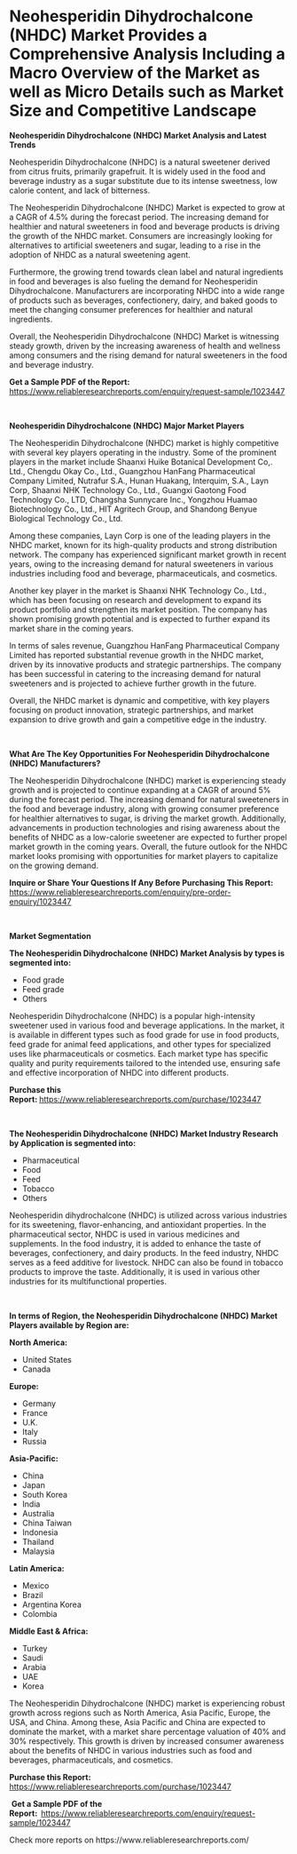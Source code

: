 <p><h1>Neohesperidin Dihydrochalcone (NHDC) Market Provides a Comprehensive Analysis Including a Macro Overview of the Market as well as Micro Details such as Market Size and Competitive Landscape</h1></p><p><strong>Neohesperidin Dihydrochalcone (NHDC) Market Analysis and Latest Trends</strong></p>
<p><p>Neohesperidin Dihydrochalcone (NHDC) is a natural sweetener derived from citrus fruits, primarily grapefruit. It is widely used in the food and beverage industry as a sugar substitute due to its intense sweetness, low calorie content, and lack of bitterness. </p><p>The Neohesperidin Dihydrochalcone (NHDC) Market is expected to grow at a CAGR of 4.5% during the forecast period. The increasing demand for healthier and natural sweeteners in food and beverage products is driving the growth of the NHDC market. Consumers are increasingly looking for alternatives to artificial sweeteners and sugar, leading to a rise in the adoption of NHDC as a natural sweetening agent.</p><p>Furthermore, the growing trend towards clean label and natural ingredients in food and beverages is also fueling the demand for Neohesperidin Dihydrochalcone. Manufacturers are incorporating NHDC into a wide range of products such as beverages, confectionery, dairy, and baked goods to meet the changing consumer preferences for healthier and natural ingredients.</p><p>Overall, the Neohesperidin Dihydrochalcone (NHDC) Market is witnessing steady growth, driven by the increasing awareness of health and wellness among consumers and the rising demand for natural sweeteners in the food and beverage industry.</p></p>
<p><strong>Get a Sample PDF of the Report:&nbsp;</strong> <a href="https://www.reliableresearchreports.com/enquiry/request-sample/1023447">https://www.reliableresearchreports.com/enquiry/request-sample/1023447</a></p>
<p>&nbsp;</p>
<p><strong>Neohesperidin Dihydrochalcone (NHDC) Major Market Players</strong></p>
<p><p>The Neohesperidin Dihydrochalcone (NHDC) market is highly competitive with several key players operating in the industry. Some of the prominent players in the market include Shaanxi Huike Botanical Development Co,. Ltd., Chengdu Okay Co., Ltd., Guangzhou HanFang Pharmaceutical Company Limited, Nutrafur S.A., Hunan Huakang, Interquim, S.A., Layn Corp, Shaanxi NHK Technology Co., Ltd., Guangxi Gaotong Food Technology Co., LTD, Changsha Sunnycare Inc., Yongzhou Huamao Biotechnology Co., Ltd., HIT Agritech Group, and Shandong Benyue Biological Technology Co., Ltd.</p><p>Among these companies, Layn Corp is one of the leading players in the NHDC market, known for its high-quality products and strong distribution network. The company has experienced significant market growth in recent years, owing to the increasing demand for natural sweeteners in various industries including food and beverage, pharmaceuticals, and cosmetics.</p><p>Another key player in the market is Shaanxi NHK Technology Co., Ltd., which has been focusing on research and development to expand its product portfolio and strengthen its market position. The company has shown promising growth potential and is expected to further expand its market share in the coming years.</p><p>In terms of sales revenue, Guangzhou HanFang Pharmaceutical Company Limited has reported substantial revenue growth in the NHDC market, driven by its innovative products and strategic partnerships. The company has been successful in catering to the increasing demand for natural sweeteners and is projected to achieve further growth in the future.</p><p>Overall, the NHDC market is dynamic and competitive, with key players focusing on product innovation, strategic partnerships, and market expansion to drive growth and gain a competitive edge in the industry.</p></p>
<p>&nbsp;</p>
<p><strong>What Are The Key Opportunities For Neohesperidin Dihydrochalcone (NHDC) Manufacturers?</strong></p>
<p><p>The Neohesperidin Dihydrochalcone (NHDC) market is experiencing steady growth and is projected to continue expanding at a CAGR of around 5% during the forecast period. The increasing demand for natural sweeteners in the food and beverage industry, along with growing consumer preference for healthier alternatives to sugar, is driving the market growth. Additionally, advancements in production technologies and rising awareness about the benefits of NHDC as a low-calorie sweetener are expected to further propel market growth in the coming years. Overall, the future outlook for the NHDC market looks promising with opportunities for market players to capitalize on the growing demand.</p></p>
<p><strong>Inquire or Share Your Questions If Any Before Purchasing This Report:</strong> <a href="https://www.reliableresearchreports.com/enquiry/pre-order-enquiry/1023447">https://www.reliableresearchreports.com/enquiry/pre-order-enquiry/1023447</a></p>
<p>&nbsp;</p>
<p><strong>Market Segmentation</strong></p>
<p><strong>The Neohesperidin Dihydrochalcone (NHDC) Market Analysis by types is segmented into:</strong></p>
<p><ul><li>Food grade</li><li>Feed grade</li><li>Others</li></ul></p>
<p><p>Neohesperidin Dihydrochalcone (NHDC) is a popular high-intensity sweetener used in various food and beverage applications. In the market, it is available in different types such as food grade for use in food products, feed grade for animal feed applications, and other types for specialized uses like pharmaceuticals or cosmetics. Each market type has specific quality and purity requirements tailored to the intended use, ensuring safe and effective incorporation of NHDC into different products.</p></p>
<p><strong>Purchase this Report:&nbsp;</strong><a href="https://www.reliableresearchreports.com/purchase/1023447">https://www.reliableresearchreports.com/purchase/1023447</a></p>
<p>&nbsp;</p>
<p><strong>The Neohesperidin Dihydrochalcone (NHDC) Market Industry Research by Application is segmented into:</strong></p>
<p><ul><li>Pharmaceutical</li><li>Food</li><li>Feed</li><li>Tobacco</li><li>Others</li></ul></p>
<p><p>Neohesperidin dihydrochalcone (NHDC) is utilized across various industries for its sweetening, flavor-enhancing, and antioxidant properties. In the pharmaceutical sector, NHDC is used in various medicines and supplements. In the food industry, it is added to enhance the taste of beverages, confectionery, and dairy products. In the feed industry, NHDC serves as a feed additive for livestock. NHDC can also be found in tobacco products to improve the taste. Additionally, it is used in various other industries for its multifunctional properties.</p></p>
<p>&nbsp;</p>
<p><strong>In terms of Region, the Neohesperidin Dihydrochalcone (NHDC) Market Players available by Region are:</strong></p>
<p>
    <p> <strong> North America: </strong>
        <ul>
            <li>United States</li>
            <li>Canada</li>
        </ul>
        </p> 
    <p> <strong> Europe: </strong>
        <ul>
            <li>Germany</li>
            <li>France</li>
            <li>U.K.</li>
            <li>Italy</li>
            <li>Russia</li>
        </ul>
        </p> 
    <p> <strong> Asia-Pacific: </strong>
        <ul>
            <li>China</li>
            <li>Japan</li>
            <li>South Korea</li>
            <li>India</li>
            <li>Australia</li>
            <li>China Taiwan</li>
            <li>Indonesia</li>
            <li>Thailand</li>
            <li>Malaysia</li>
        </ul>
        </p> 
    <p> <strong> Latin America: </strong>
        <ul>
            <li>Mexico</li>
            <li>Brazil</li>
            <li>Argentina Korea</li>
            <li>Colombia</li>
        </ul>
        </p> 
    <p> <strong> Middle East & Africa: </strong>
        <ul>
            <li>Turkey</li>
            <li>Saudi</li>
            <li>Arabia</li>
            <li>UAE</li>
            <li>Korea</li>
        </ul>
    </p>
    </p>
<p><p>The Neohesperidin Dihydrochalcone (NHDC) market is experiencing robust growth across regions such as North America, Asia Pacific, Europe, the USA, and China. Among these, Asia Pacific and China are expected to dominate the market, with a market share percentage valuation of 40% and 30% respectively. This growth is driven by increased consumer awareness about the benefits of NHDC in various industries such as food and beverages, pharmaceuticals, and cosmetics.</p></p>
<p><strong>Purchase this Report: </strong><a href="https://www.reliableresearchreports.com/purchase/1023447">https://www.reliableresearchreports.com/purchase/1023447</a></p>
<p>&nbsp;<strong>Get a Sample PDF of the Report:&nbsp;&nbsp;</strong><a href="https://www.reliableresearchreports.com/enquiry/request-sample/1023447">https://www.reliableresearchreports.com/enquiry/request-sample/1023447</a></p>
<p><strong></strong></p>
<p>Check more reports on https://www.reliableresearchreports.com/</p>